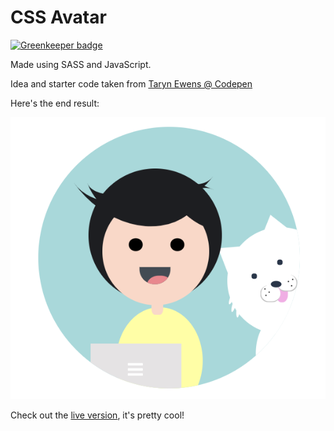 # CSS Avatar

[![Greenkeeper badge](https://badges.greenkeeper.io/sydrawat/CSS-Avatar.svg)](https://greenkeeper.io/)

Made using SASS and JavaScript.

Idea and starter code taken from [Taryn Ewens @ Codepen](https://codepen.io/tarynewens/pen/GXXYYX)

Here's the end result:

![Avatar](assets/CSS-Avatar-new.png)

Check out the [live version](https://sydrawat.github.io/CSS-Avatar/), it's pretty cool!
